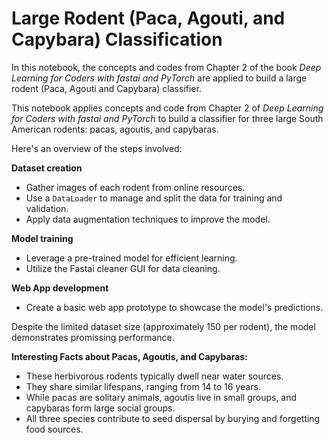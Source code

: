 # Large Rodent (Paca, Agouti, and Capybara) Classification

In this notebook, the concepts and codes from Chapter 2 of the book _Deep Learning for Coders with fastai and PyTorch_ are applied to build a large rodent (Paca, Agouti and Capybara) classifier.

This notebook applies concepts and code from Chapter 2 of _Deep Learning for Coders with fastai and PyTorch_ to build a classifier for three large South American rodents: pacas, agoutis, and capybaras.

Here's an overview of the steps involved:

**Dataset creation**

* Gather images of each rodent from online resources.
* Use a `DataLoader` to manage and split the data for training and validation.
* Apply data augmentation techniques to improve the model.

**Model training**
* Leverage a pre-trained model for efficient learning.
* Utilize the Fastai cleaner GUI for data cleaning.

**Web App development**
* Create a basic web app prototype to showcase the model's predictions.

Despite the limited dataset size (approximately 150 per rodent), the model demonstrates promissing performance.

**Interesting Facts about Pacas, Agoutis, and Capybaras:**

* These herbivorous rodents typically dwell near water sources.
* They share similar lifespans, ranging from 14 to 16 years.
* While pacas are solitary animals, agoutis live in small groups, and capybaras form large social groups.
* All three species contribute to seed dispersal by burying and forgetting food sources.
